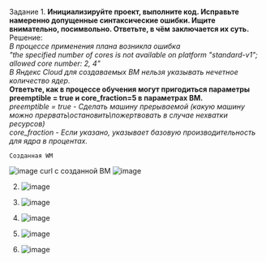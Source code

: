 Задание 1.
**Инициализируйте проект, выполните код. Исправьте намеренно допущенные синтаксические ошибки. Ищите внимательно, посимвольно. Ответьте, в чём заключается их суть.**  
Решение:  
 _В процессе применения плана возникла ошибка  
   "the specified number of cores is not available on platform "standard-v1"; allowed core number: 2, 4"  
  В Яндекс Cloud для создаваемых ВМ нельзя указывать нечетное количество ядер._  
  **Ответьте, как в процессе обучения могут пригодиться параметры preemptible = true и core_fraction=5 в параметрах ВМ.**  
  _preemptible = true - Сделать машину прерываемой (какую машину можно прервать\остановить\пожертвовать в случае нехватки ресурсов)  
 core_fraction - Если указано, указывает базовую производительность для ядра в процентах._  
  
    Созданная WM
   ![image](https://github.com/Plakhoff/devops-netology/assets/110332753/1d1cd7ad-9e74-4eae-b9f8-37633a018f82)
    curl с созданной ВМ
  ![image](https://github.com/Plakhoff/devops-netology/assets/110332753/971fb455-d3a0-4b2c-940b-22ded06fd528)



2. ![image](https://github.com/Plakhoff/devops-netology/assets/110332753/862701ed-ca31-4743-8a5a-6b44e2aa7c54)

3. ![image](https://github.com/Plakhoff/devops-netology/assets/110332753/463c0a75-f2bd-4992-b716-8d8a79e8f90a)
4. ![image](https://github.com/Plakhoff/devops-netology/assets/110332753/003a7dfa-f6cc-4751-8ee1-968da5ac2e0f)
5. ![image](https://github.com/Plakhoff/devops-netology/assets/110332753/526d6973-262d-4f52-be5f-39bb24662265)
6. ![image](https://github.com/Plakhoff/devops-netology/assets/110332753/6cfe557f-bf7d-4769-bd94-ddfef0f76f0c)
   






  



